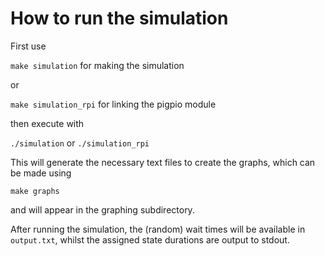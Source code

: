 # How to run the simulation
First use 

```make simulation``` for making the simulation

or 


```make simulation_rpi``` for linking the pigpio module

then execute with

`./simulation` or `./simulation_rpi`


This will generate the necessary text files to create the graphs,
which can be made using 

```make graphs```

and will appear in the graphing subdirectory.


After running the simulation, the (random) wait times will be available in `output.txt`, whilst the assigned state durations are output to stdout.


